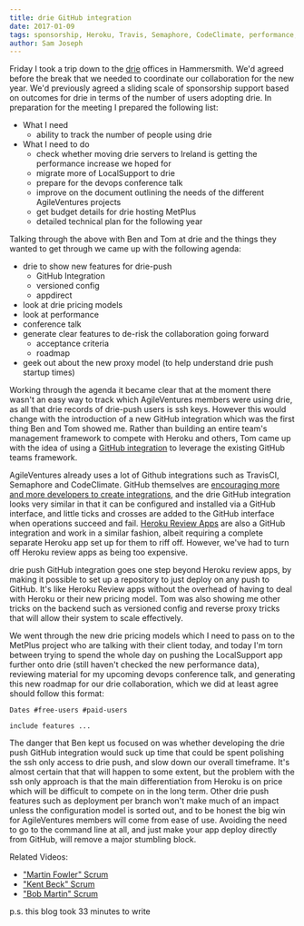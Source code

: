 ```yaml
---
title: drie GitHub integration
date: 2017-01-09
tags: sponsorship, Heroku, Travis, Semaphore, CodeClimate, performance, review apps, risk, de-risking 
author: Sam Joseph
---
```


Friday I took a trip down to the [drie](https://drie.co/) offices in Hammersmith.  We'd agreed before the break that we needed to coordinate our collaboration for the new year.  We'd previously agreed a sliding scale of sponsorship support based on outcomes for drie in terms of the number of users adopting drie.  In preparation for the meeting I prepared the following list:

* What I need
  - ability to track the number of people using drie
* What I need to do
  - check whether moving drie servers to Ireland is getting the performance increase we hoped for
  - migrate more of LocalSupport to drie
  - prepare for the devops conference talk
  - improve on the document outlining the needs of the different AgileVentures projects
  - get budget details for drie hosting MetPlus
  - detailed technical plan for the following year
  
Talking through the above with Ben and Tom at drie and the things they wanted to get through we came up with the following agenda:

* drie to show new features for drie-push
  - GitHub Integration
  - versioned config
  - appdirect
* look at drie pricing models
* look at performance
* conference talk
* generate clear features to de-risk the collaboration going forward
  - acceptance criteria
  - roadmap
* geek out about the new proxy model (to help understand drie push startup times)

Working through the agenda it became clear that at the moment there wasn't an easy way to track which AgileVentures members were using drie, as all that drie records of drie-push users is ssh keys.  However this would change with the introduction of a new GitHub integration which was the first thing Ben and Tom showed me.  Rather than building an entire team's management framework to compete with Heroku and others, Tom came up with the idea of using a [GitHub integration](https://github.com/integrations) to leverage the existing GitHub teams framework.  

AgileVentures already uses a lot of Github integrations such as TravisCI, Semaphore and CodeClimate.  GitHub themselves are [encouraging more and more developers to create integrations](https://github.com/blog/2226-build-an-integration-for-github), and the drie GitHub integration looks very similar in that it can be configured and installed via a GitHub interface, and little ticks and crosses are added to the GitHub interface when operations succeed and fail.  [Heroku Review Apps](https://github.com/integrations/heroku-review-apps) are also a GitHub integration and work in a similar fashion, albeit requiring a complete separate Heroku app set up for them to riff off.  However, we've had to turn off Heroku review apps as being too expensive.

drie push GitHub integration goes one step beyond Heroku review apps, by making it possible to set up a repository to just deploy on any push to GitHub.  It's like Heroku Review apps without the overhead of having to deal with Heroku or their new pricing model.  Tom was also showing me other tricks on the backend such as versioned config and reverse proxy tricks that will allow their system to scale effectively.

We went through the new drie pricing models which I need to pass on to the MetPlus project who are talking with their client today, and today I'm torn between trying to spend the whole day on pushing the LocalSupport app further onto drie (still haven't checked the new performance data), reviewing material for my upcoming devops conference talk, and generating this new roadmap for our drie collaboration, which we did at least agree should follow this format:

```
Dates #free-users #paid-users

include features ...
```

The danger that Ben kept us focused on was whether developing the drie push GitHub integration would suck up time that could be spent polishing the ssh only access to drie push, and slow down our overall timeframe.  It's almost certain that that will happen to some extent, but the problem with the ssh only approach is that the main differentiation from Heroku is on price which will be difficult to compete on in the long term.  Other drie push features such as deployment per branch won't make much of an impact unless the configuration model is sorted out, and to be honest the big win for AgileVentures members will come from ease of use.  Avoiding the need to go to the command line at all, and just make your app deploy directly from GitHub, will remove a major stumbling block. 

Related Videos:

* ["Martin Fowler" Scrum](https://www.youtube.com/watch?v=MrUF68V4WMw)
* ["Kent Beck" Scrum](https://www.youtube.com/watch?v=SttRB9A2bQ0)
* ["Bob Martin" Scrum](https://www.youtube.com/watch?v=YPtN3dQd6Z4)

p.s. this blog took 33 minutes to write
